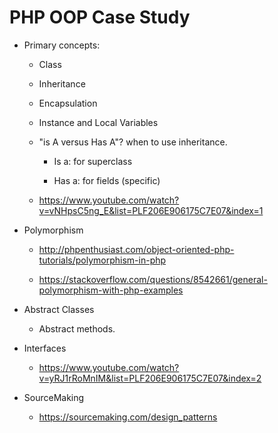 # PHP OOP Case Study

- Primary concepts:

  - Class

  - Inheritance

  - Encapsulation

  - Instance and Local Variables

  - "is A versus Has A"? when to use inheritance.

    - Is a: for superclass

    - Has a: for fields (specific)

  - https://www.youtube.com/watch?v=vNHpsC5ng_E&list=PLF206E906175C7E07&index=1

- Polymorphism

  - http://phpenthusiast.com/object-oriented-php-tutorials/polymorphism-in-php

  - https://stackoverflow.com/questions/8542661/general-polymorphism-with-php-examples

- Abstract Classes

  - Abstract methods.

- Interfaces

  - https://www.youtube.com/watch?v=yRJ1rRoMnIM&list=PLF206E906175C7E07&index=2

- SourceMaking

  - https://sourcemaking.com/design_patterns